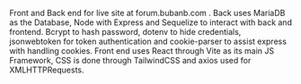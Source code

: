 Front and Back end for live site at forum.bubanb.com . Back uses MariaDB as the Database, Node with Express and Sequelize to interact with back and frontend. Bcrypt to hash password, dotenv to hide credentials, jsonwebtoken for token authentication and cookie-parser to assist express with handling cookies. Front end uses React through Vite as its main JS Framework, CSS is done through TailwindCSS and axios used for XMLHTTPRequests.
